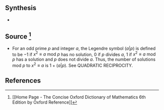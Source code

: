 ## Synthesis
- 
## Source [^1]
- For an odd prime $p$ and integer $a$, the Legendre symbol $(a|p)$ is defined to be $-1$ if $x^2 \equiv a \text{ mod } p$ has no solution, 0 if $p$ divides $a$, 1 if $x^2 \equiv a \text{ mod } p$ has a solution and $p$ does not divide $a$. Thus, the number of solutions mod $p$ to $x^2 \equiv a$ is $1 + (a|p)$. See QUADRATIC RECIPROCITY.
## References

[^1]: [[Home Page - The Concise Oxford Dictionary of Mathematics 6th Edition by Oxford Reference]]
